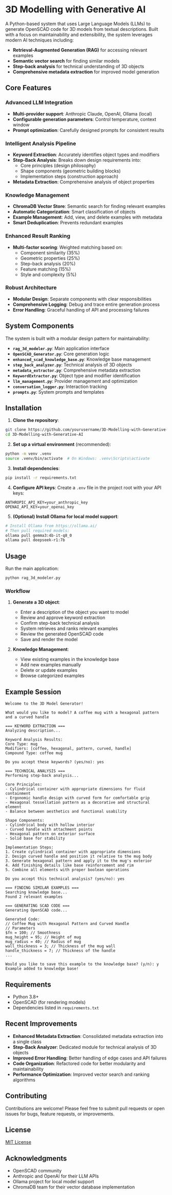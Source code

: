 # 3D Modelling with Generative AI

A Python-based system that uses Large Language Models (LLMs) to generate OpenSCAD code for 3D models from textual descriptions. Built with a focus on maintainability and extensibility, the system leverages modern AI techniques including:

- **Retrieval-Augmented Generation (RAG)** for accessing relevant examples
- **Semantic vector search** for finding similar models
- **Step-back analysis** for technical understanding of 3D objects 
- **Comprehensive metadata extraction** for improved model generation

## Core Features

### Advanced LLM Integration
- **Multi-provider support**: Anthropic Claude, OpenAI, Ollama (local)
- **Configurable generation parameters**: Control temperature, context window
- **Prompt optimization**: Carefully designed prompts for consistent results

### Intelligent Analysis Pipeline
- **Keyword Extraction**: Accurately identifies object types and modifiers
- **Step-Back Analysis**: Breaks down design requirements into:
  - Core principles (design philosophy)
  - Shape components (geometric building blocks)
  - Implementation steps (construction approach)
- **Metadata Extraction**: Comprehensive analysis of object properties

### Knowledge Management
- **ChromaDB Vector Store**: Semantic search for finding relevant examples
- **Automatic Categorization**: Smart classification of objects
- **Example Management**: Add, view, and delete examples with metadata
- **Smart Deduplication**: Prevents redundant examples 

### Enhanced Result Ranking
- **Multi-factor scoring**: Weighted matching based on:
  - Component similarity (35%)
  - Geometric properties (25%)
  - Step-back analysis (20%)
  - Feature matching (15%)
  - Style and complexity (5%)

### Robust Architecture
- **Modular Design**: Separate components with clear responsibilities
- **Comprehensive Logging**: Debug and trace entire generation process
- **Error Handling**: Graceful handling of API and processing failures

## System Components

The system is built with a modular design pattern for maintainability:

- **`rag_3d_modeler.py`**: Main application interface
- **`OpenSCAD_Generator.py`**: Core generation logic
- **`enhanced_scad_knowledge_base.py`**: Knowledge base management
- **`step_back_analyzer.py`**: Technical analysis of 3D objects
- **`metadata_extractor.py`**: Comprehensive metadata extraction
- **`KeywordExtractor.py`**: Object type and modifier identification
- **`llm_management.py`**: Provider management and optimization
- **`conversation_logger.py`**: Interaction tracking
- **`prompts.py`**: System prompts and templates

## Installation

1. **Clone the repository**:
```bash
git clone https://github.com/yourusername/3D-Modelling-with-Generative-AI.git
cd 3D-Modelling-with-Generative-AI
```

2. **Set up a virtual environment** (recommended):
```bash
python -m venv .venv
source .venv/bin/activate  # On Windows: .venv\Scripts\activate
```

3. **Install dependencies**:
```bash
pip install -r requirements.txt
```

4. **Configure API keys**:
Create a `.env` file in the project root with your API keys:
```
ANTHROPIC_API_KEY=your_anthropic_key
OPENAI_API_KEY=your_openai_key
```

5. **(Optional) Install Ollama for local model support**:
```bash
# Install Ollama from https://ollama.ai/
# Then pull required models:
ollama pull gemma3:4b-it-q8_0
ollama pull deepseek-r1:7b
```

## Usage

Run the main application:
```bash
python rag_3d_modeler.py
```

### Workflow

1. **Generate a 3D object**:
   - Enter a description of the object you want to model
   - Review and approve keyword extraction
   - Confirm step-back technical analysis
   - System retrieves and ranks relevant examples
   - Review the generated OpenSCAD code
   - Save and render the model

2. **Knowledge Management**:
   - View existing examples in the knowledge base
   - Add new examples manually
   - Delete or update examples
   - Browse categorized examples

## Example Session

```
Welcome to the 3D Model Generator!

What would you like to model? A coffee mug with a hexagonal pattern and a curved handle

=== KEYWORD EXTRACTION ===
Analyzing description...

Keyword Analysis Results:
Core Type: mug
Modifiers: [coffee, hexagonal, pattern, curved, handle]
Compound Type: coffee mug

Do you accept these keywords? (yes/no): yes

=== TECHNICAL ANALYSIS ===
Performing step-back analysis...

Core Principles:
- Cylindrical container with appropriate dimensions for fluid containment
- Ergonomic handle design with curved form for comfortable grip
- Hexagonal tessellation pattern as a decorative and structural element
- Balance between aesthetics and functional usability

Shape Components:
- Cylindrical body with hollow interior
- Curved handle with attachment points
- Hexagonal pattern on exterior surface
- Solid base for stability

Implementation Steps:
1. Create cylindrical container with appropriate dimensions
2. Design curved handle and position it relative to the mug body
3. Generate hexagonal pattern and apply it to the mug's exterior
4. Add finishing details like base reinforcement and rim
5. Combine all elements with proper boolean operations

Do you accept this technical analysis? (yes/no): yes

=== FINDING SIMILAR EXAMPLES ===
Searching knowledge base...
Found 2 relevant examples

=== GENERATING SCAD CODE ===
Generating OpenSCAD code...

Generated Code:
// Coffee Mug with Hexagonal Pattern and Curved Handle
// Parameters
$fn = 100; // Smoothness
mug_height = 95; // Height of mug
mug_radius = 40; // Radius of mug
wall_thickness = 3; // Thickness of the mug wall
handle_thickness = 7; // Thickness of the handle
...

Would you like to save this example to the knowledge base? (y/n): y
Example added to knowledge base!
```

## Requirements

- Python 3.8+
- OpenSCAD (for rendering models)
- Dependencies listed in `requirements.txt`

## Recent Improvements

- **Enhanced Metadata Extraction**: Consolidated metadata extraction into a single class
- **Step-Back Analyzer**: Dedicated module for technical analysis of 3D objects
- **Improved Error Handling**: Better handling of edge cases and API failures
- **Code Organization**: Refactored code for better modularity and maintainability
- **Performance Optimization**: Improved vector search and ranking algorithms

## Contributing

Contributions are welcome! Please feel free to submit pull requests or open issues for bugs, feature requests, or improvements.

## License

[MIT License](LICENSE)

## Acknowledgments

- OpenSCAD community
- Anthropic and OpenAI for their LLM APIs
- Ollama project for local model support
- ChromaDB team for their vector database implementation